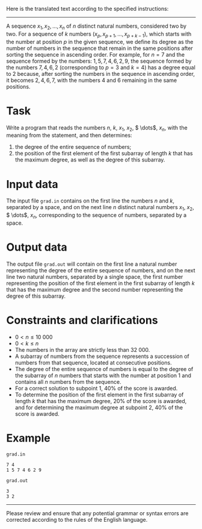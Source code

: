 Here is the translated text according to the specified instructions:

---

A sequence $x_1, x_2, \dots, x_n$ of $n$ distinct natural numbers, considered two by two. For a sequence of $k$ numbers ($x_p, x_{p+1}, \dots, x_{p+k-1}$), which starts with the number at position $p$ in the given sequence, we define its degree as the number of numbers in the sequence that remain in the same positions after sorting the sequence in ascending order. For example, for $n=7$ and the sequence formed by the numbers: $1, 5, 7, 4, 6, 2, 9$, the sequence formed by the numbers $7, 4, 6, 2$ (corresponding to $p=3$ and $k=4$) has a degree equal to $2$ because, after sorting the numbers in the sequence in ascending order, it becomes $2, 4, 6, 7$, with the numbers $4$ and $6$ remaining in the same positions.

# Task

Write a program that reads the numbers $n$, $k$, $x_1$, $x_2$, $ \dots$, $x_n$, with the meaning from the statement, and then determines:

1. the degree of the entire sequence of numbers;
2. the position of the first element of the first subarray of length $k$ that has the maximum degree, as well as the degree of this subarray.

# Input data

The input file `grad.in` contains on the first line the numbers $n$ and $k$, separated by a space, and on the next line $n$ distinct natural numbers $x_1$, $x_2$, $ \dots$, $x_n$, corresponding to the sequence of numbers, separated by a space.

# Output data

The output file `grad.out` will contain on the first line a natural number representing the degree of the entire sequence of numbers, and on the next line two natural numbers, separated by a single space, the first number representing the position of the first element in the first subarray of length $k$ that has the maximum degree and the second number representing the degree of this subarray.

# Constraints and clarifications

* $0 < n \leq 10 \ 000$
* $0 < k \leq n$
* The numbers in the array are strictly less than $32 \ 000$.
* A subarray of numbers from the sequence represents a succession of numbers from that sequence, located at consecutive positions.
* The degree of the entire sequence of numbers is equal to the degree of the subarray of $n$ numbers that starts with the number at position $1$ and contains all $n$ numbers from the sequence.
* For a correct solution to subpoint 1, $40\%$ of the score is awarded.
* To determine the position of the first element in the first subarray of length $k$ that has the maximum degree, $20\%$ of the score is awarded, and for determining the maximum degree at subpoint 2, $40\%$ of the score is awarded.

# Example

`grad.in`
```
7 4
1 5 7 4 6 2 9
```

`grad.out`
```
3
3 2
```

---

Please review and ensure that any potential grammar or syntax errors are corrected according to the rules of the English language.
